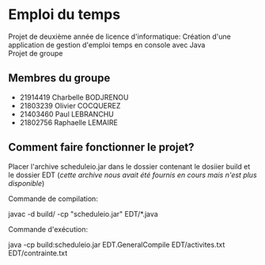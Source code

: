 # Emploi du temps
Projet de deuxième année de licence d'informatique: Création d'une application de gestion d'emploi temps en console avec Java  
Projet de groupe

## Membres du groupe

* 21914419 Charbelle BODJRENOU
* 21803239 Olivier COCQUEREZ
* 21403460 Paul LEBRANCHU
* 21802756 Raphaelle LEMAIRE

## Comment faire fonctionner le projet?

Placer l'archive scheduleio.jar dans le dossier contenant le dosiier build et le dossier EDT (*cette archive nous avait été fournis en cours mais n'est plus disponible*)

Commande de compilation:

javac -d build/ -cp "scheduleio.jar" EDT/*.java

Commande d'exécution: 

java -cp build:scheduleio.jar EDT.GeneralCompile EDT/activites.txt EDT/contrainte.txt

